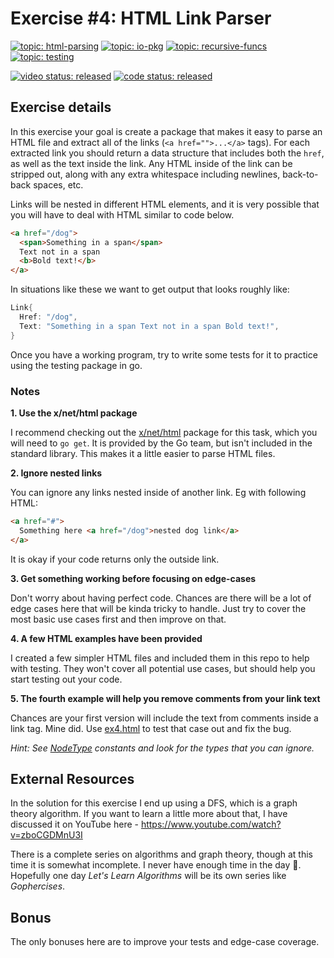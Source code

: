 # Exercise #4: HTML Link Parser

[![topic: html-parsing](https://img.shields.io/badge/topic-html%20parsing-green.svg?style=flat-square)](https://github.com/search?q=topic%3Ahtml-parsing+org%3Agophercises&type=Repositories)
[![topic: io-pkg](https://img.shields.io/badge/topic-io%20pkg-green.svg?style=flat-square)](https://github.com/search?q=topic%3Aio-pkg+org%3Agophercises&type=Repositories)
[![topic: recursive-funcs](https://img.shields.io/badge/topic-recursive%20funcs-green.svg?style=flat-square)](https://github.com/search?q=topic%3Arecursive-funcs+org%3Agophercises&type=Repositories)
[![topic: testing](https://img.shields.io/badge/topic-testing-green.svg?style=flat-square)](https://github.com/search?q=topic%3Atesting+org%3Agophercises&type=Repositories)

[![video status: released](https://img.shields.io/badge/video%20status-released-green.svg?style=flat-square)](https://gophercises.com/exericses/link)
[![code status: released](https://img.shields.io/badge/code%20status-released-green.svg?style=flat-square)](https://github.com/gophercises/link/tree/solution)

## Exercise details

In this exercise your goal is create a package that makes it easy to parse an HTML file and extract all of the links (`<a href="">...</a>` tags). For each extracted link you should return a data structure that includes both the `href`, as well as the text inside the link. Any HTML inside of the link can be stripped out, along with any extra whitespace including newlines, back-to-back spaces, etc.

Links will be nested in different HTML elements, and it is very possible that you will have to deal with HTML similar to code below.

```html
<a href="/dog">
  <span>Something in a span</span>
  Text not in a span
  <b>Bold text!</b>
</a>
```

In situations like these we want to get output that looks roughly like:

```go
Link{
  Href: "/dog",
  Text: "Something in a span Text not in a span Bold text!",
}
```

Once you have a working program, try to write some tests for it to practice using the testing package in go.


### Notes

**1. Use the x/net/html package**

I recommend checking out the [x/net/html](https://godoc.org/golang.org/x/net/html) package for this task, which you will need to `go get`. It is provided by the Go team, but isn't included in the standard library. This makes it a little easier to parse HTML files.


**2. Ignore nested links**

You can ignore any links nested inside of another link. Eg with following HTML:

```html
<a href="#">
  Something here <a href="/dog">nested dog link</a>
</a>
```

It is okay if your code returns only the outside link.

**3. Get something working before focusing on edge-cases**

Don't worry about having perfect code. Chances are there will be a lot of edge cases here that will be kinda tricky to handle. Just try to cover the most basic use cases first and then improve on that.

**4. A few HTML examples have been provided**

I created a few simpler HTML files and included them in this repo to help with testing. They won't cover all potential use cases, but should help you start testing out your code.


**5. The fourth example will help you remove comments from your link text**

Chances are your first version will include the text from comments inside a link tag. Mine did. Use [ex4.html](ex4.html) to test that case out and fix the bug.

*Hint: See [NodeType](https://godoc.org/golang.org/x/net/html#NodeType) constants and look for the types that you can ignore.*


## External Resources

In the solution for this exercise I end up using a DFS, which is a graph theory algorithm. If you want to learn a little more about that, I have discussed it on YouTube here - <https://www.youtube.com/watch?v=zboCGDMnU3I>

There is a complete series on algorithms and graph theory, though at this time it is somewhat incomplete. I never have enough time in the day 🙁. Hopefully one day *Let's Learn Algorithms* will be its own series like *Gophercises*.

## Bonus

The only bonuses here are to improve your tests and edge-case coverage.
